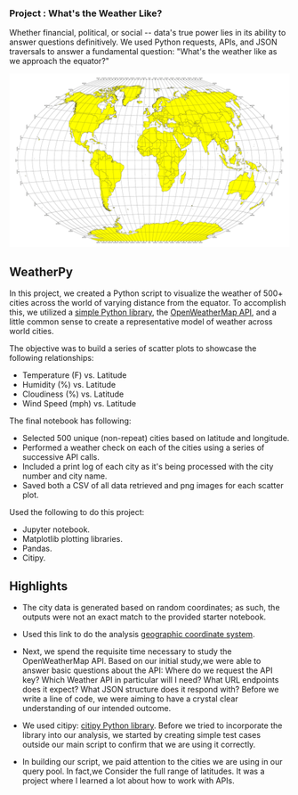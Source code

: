 ### Project : What's the Weather Like?


Whether financial, political, or social -- data's true power lies in its ability to answer questions definitively. We used Python requests, APIs, and JSON traversals to answer a fundamental question: "What's the weather like as we approach the equator?"


![Equator](Images/equatorsign.png)

## WeatherPy

In this project, we created a Python script to visualize the weather of 500+ cities across the world of varying distance from the equator. To accomplish this, we utilized a [simple Python library](https://pypi.python.org/pypi/citipy), the [OpenWeatherMap API](https://openweathermap.org/api), and a little common sense to create a representative model of weather across world cities.

The objective was to build a series of scatter plots to showcase the following relationships:

* Temperature (F) vs. Latitude
* Humidity (%) vs. Latitude
* Cloudiness (%) vs. Latitude
* Wind Speed (mph) vs. Latitude

The final notebook has following:

* Selected 500 unique (non-repeat) cities based on latitude and longitude.
* Performed a weather check on each of the cities using a series of successive API calls.
* Included a print log of each city as it's being processed with the city number and city name.
* Saved both a CSV of all data retrieved and png images for each scatter plot.

Used the following to do this project:

* Jupyter notebook.
* Matplotlib plotting libraries.
* Pandas.
* Citipy.

## Highlights

* The city data is generated based on random coordinates; as such, the outputs were not an exact match to the provided starter notebook.

* Used this link to do the analysis [geographic coordinate system](http://desktop.arcgis.com/en/arcmap/10.3/guide-books/map-projections/about-geographic-coordinate-systems.htm).

* Next, we spend the requisite time necessary to study the OpenWeatherMap API. Based on our initial study,we were able to answer  basic questions about the API: Where do we request the API key? Which Weather API in particular will I need? What URL endpoints does it expect? What JSON structure does it respond with? Before we write a line of code, we were aiming to have a crystal clear understanding of our intended outcome.

* We used citipy: [citipy Python library](https://pypi.python.org/pypi/citipy). Before we tried to incorporate the library into our analysis, we started by creating simple test cases outside our main script to confirm that we are using it correctly. 


* In building our script, we paid attention to the cities we are using in our query pool. In fact,we Consider the full range of latitudes. It was a project where I learned a lot about how to work with APIs.



